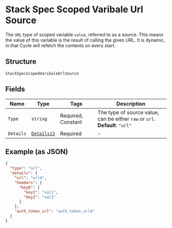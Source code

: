 
# Stack Spec Scoped Varibale Url Source

The `URL` type of scoped variable `value`, referred to as a source. This means the value of this variable is the result of calling the given URL. It is dynamic, in that Cycle will refetch the contents on every start.

## Structure

`StackSpecScopedVaribaleUrlSource`

## Fields

| Name | Type | Tags | Description |
|  --- | --- | --- | --- |
| `Type` | `string` | Required, Constant | The type of source value, can be either `raw` or `url`.<br>**Default**: `"url"` |
| `Details` | [`Details13`](../../doc/models/details-13.md) | Required | - |

## Example (as JSON)

```json
{
  "type": "url",
  "details": {
    "url": "url4",
    "headers": {
      "key0": {
        "key1": "val1",
        "key2": "val2"
      }
    },
    "auth_token_url": "auth_token_url4"
  }
}
```

